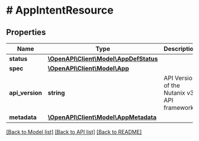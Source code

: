 # # AppIntentResource

## Properties

Name | Type | Description | Notes
------------ | ------------- | ------------- | -------------
**status** | [**\OpenAPI\Client\Model\AppDefStatus**](AppDefStatus.md) |  | [optional]
**spec** | [**\OpenAPI\Client\Model\App**](App.md) |  | [optional]
**api_version** | **string** | API Version of the Nutanix v3 API framework. | [optional] [default to '3.1.0']
**metadata** | [**\OpenAPI\Client\Model\AppMetadata**](AppMetadata.md) |  |

[[Back to Model list]](../../README.md#models) [[Back to API list]](../../README.md#endpoints) [[Back to README]](../../README.md)
